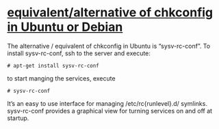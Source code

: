 # [equivalent/alternative of chkconfig in Ubuntu or Debian](http://linuxhostingsupport.net/blog/what-is-equivalentalternative-of-chkconfig-in-ubuntu-or-debian)


The alternative / equivalent of chkconfig in Ubuntu is “sysv-rc-conf”. To install sysv-rc-conf, ssh to the server and execute:
```
# apt-get install sysv-rc-conf
```
to start manging the services, execute
```
# sysv-rc-conf
```

It’s an easy to use interface for managing /etc/rc{runlevel}.d/ symlinks.  sysv-rc-conf provides a graphical view for turning services on and off at startup.
